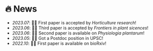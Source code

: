 # 🔥 News
- *2023.07*: 🎉🎉 First paper is accepted by _Horticulture research_!
- *2023.06*: 🎉🎉 Third paper is accepted by _Frontiers in plant sicences_!
- *2023.06*: 🎉🎉 Second paper is available on _Physiologia plantarum_!
- *2023.05*: 🎉🎉 Got a Postdoc position in UPSC!
- *2022.10*: 🎉🎉 First paper is available on bioRxiv!
